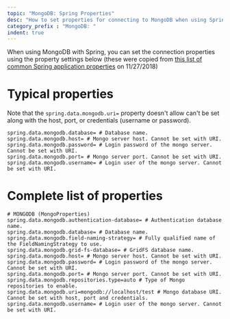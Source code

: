```yaml
---
topic: "MongoDB: Spring Properties"
desc: "How to set properties for connecting to MongoDB when using Spring"
category_prefix	: "MongoDB: "
indent: true
---
```


When using MongoDB with Spring, you can set the connection properties using the property settings below
(these were copied from [this list of common Spring application properties](https://docs.spring.io/spring-boot/docs/current/reference/html/common-application-properties.html) on 11/27/2018)

# Typical properties

Note that the `spring.data.mongodb.uri=` property doesn't allow 
can't be set along with the host, port, or credentials (username or password).

```
spring.data.mongodb.database= # Database name.
spring.data.mongodb.host= # Mongo server host. Cannot be set with URI.
spring.data.mongodb.password= # Login password of the mongo server. Cannot be set with URI.
spring.data.mongodb.port= # Mongo server port. Cannot be set with URI.
spring.data.mongodb.username= # Login user of the mongo server. Cannot be set with URI.
```

# Complete list of properties

```
# MONGODB (MongoProperties)
spring.data.mongodb.authentication-database= # Authentication database name.
spring.data.mongodb.database= # Database name.
spring.data.mongodb.field-naming-strategy= # Fully qualified name of the FieldNamingStrategy to use.
spring.data.mongodb.grid-fs-database= # GridFS database name.
spring.data.mongodb.host= # Mongo server host. Cannot be set with URI.
spring.data.mongodb.password= # Login password of the mongo server. Cannot be set with URI.
spring.data.mongodb.port= # Mongo server port. Cannot be set with URI.
spring.data.mongodb.repositories.type=auto # Type of Mongo repositories to enable.
spring.data.mongodb.uri=mongodb://localhost/test # Mongo database URI. Cannot be set with host, port and credentials.
spring.data.mongodb.username= # Login user of the mongo server. Cannot be set with URI.
```

